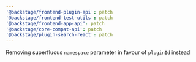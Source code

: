 ```yaml
---
'@backstage/frontend-plugin-api': patch
'@backstage/frontend-test-utils': patch
'@backstage/frontend-app-api': patch
'@backstage/core-compat-api': patch
'@backstage/plugin-search-react': patch
---
```


Removing superfluous `namespace` parameter in favour of `pluginId` instead
